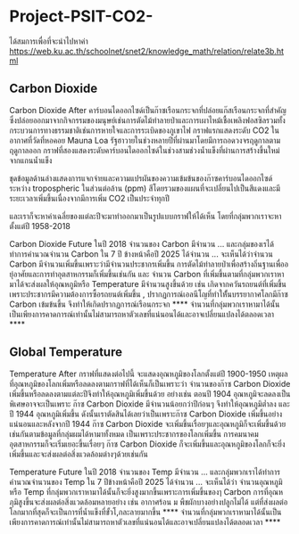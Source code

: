 # Project-PSIT-CO2-

ได้สมการเพื่อที่จะนำไปหาค่า https://web.ku.ac.th/schoolnet/snet2/knowledge_math/relation/relate3b.html

Carbon Dioxide
---------------------------------
Carbon Dioxide After
คาร์บอนไดออกไซด์เป็นก๊าซเรือนกระจกที่ปล่อยแก๊สเรือนกระจกที่สำคัญซึ่งปล่อยออกมาจากกิจกรรมของมนุษย์เช่นการตัดไม้ทำลายป่าและการเผาไหม้เชื้อเพลิงฟอสซิลรวมทั้งกระบวนการทางธรรมชาติเช่นการหายใจและการระเบิดของภูเขาไฟ กราฟแรกแสดงระดับ CO2 ในอากาศที่วัดที่หอคอย Mauna Loa รัฐฮาวายในช่วงหลายปีที่ผ่านมาโดยมีการถอดวงจรฤดูกาลตามฤดูกาลออก กราฟที่สองแสดงระดับคาร์บอนไดออกไซด์ในช่วงสามช่วงน้ำแข็งที่ผ่านการสร้างขึ้นใหม่จากแกนน้ำแข็ง

ชุดข้อมูลด้านล่างแสดงการแจกจ่ายและความแปรผันของความเข้มข้นของก๊าซคาร์บอนไดออกไซด์ระหว่าง tropospheric ในส่วนต่อล้าน (ppm) สีโดยรวมของแผนที่จะเปลี่ยนไปเป็นสีแดงและมีระยะเวลาเพิ่มขึ้นเนื่องจากมีการเพิ่ม CO2 เป็นประจำทุกปี

และเราก็จะหาค่าเฉลี่ยของแต่ละปีจะมาทำออกมาเป็นรูปแบบกราฟให้ได้เห็น โดยที่กลุ่มพวกเราจะหาตั้งแต่ปี 1958-2018

Carbon Dioxide Future
ในปี 2018 จำนวนของ Carbon มีจำนวน ... และกลุ่มของเรได้ทำการคำนวณจำนวน Carbon ใน 7 ปี ข้างหน้าคือปี 2025 ได้จำนวน ... จะเห็นได้ว่าจำนวน Carbon มีจำนวนเพิ่มขึ้นเพราะว่ามีจำนวนประชากรเพิ่มขึ้น การตัดไม้ทำลายป่าเพื่อสร้างถิ่นฐานเพื่ออยุ่อาศัยและการทำอุตสาหกรรมก็เพิ่มขึ้นเช่นกัน และ จำนวน Carbon ที่เพิ่มขึ้นตามที่กลุ่มพวกเราหามาได้จะส่งผลให้อุณหภูมิหรือ Temperature มีจำนวนสูงขึ้นด้วย เช่น เกิดจากควันรถยนต์ที่เพิ่มขึ้นเพราะประชากรมีความต้องการซื้อรถยนต์เพิ่มขึ้น , ปรากฏการณ์เอลนีโญที่ทำให้ั้นบรรยากาศโลกมีก๊าซ Carbon เข้มข้นขึ้น จึงทำให้เกิดปรากฏการณ์เรือนกระจก
**** จำนวนที่กลุ่มพวกเราหามาได้นั้นเป็นเพียงการคาดการณ์เท่านั้นไม่สามารถหาตัวเลขที่แน่นอนได้และอาจเปลี่ยนแปลงได้ตลอดเวลา ****

Global Temperature
-----------------------
Temperature After 
กราฟที่แสดงต่อไปนี้ จะแสดงอุณหภูมิของโลกตั้งแต่ปี 1900-1950
เหตุผลที่อุณหภูมิของโลกเพิ่มหรือลดลงตามกราฟที่ได้เห็นก็เป็นเพราะว่า จำนวนของก๊าซ Carbon Dioxide เพิ่มขึ้นหรือลดลงตามแต่ละปีจึงทำให้อุณหภูมิเพิ่มขึ้นด้วย
อย่างเช่น ตอนปี 1904 อุณหภูมิจะลดลงเป็นพิเศษอาจจะเป็นเพราะ ก๊าซ Carbon Dioxide มีจำนวนน้อยกว่าปีก่อนๆ จึงทำให้อุณหภูมิต่ำลง
และปี 1944 อุณหภูมิเพิ่มขึ้น ดังนั้นเราตัดสินได้เลยว่าเป็นเพราะก๊าซ Carbon Dioxide เพิ่มขึ้นอย่างแน่นอนและหลังจากปี 1944 ก๊าซ Carbon Dioxide จะเพิ่มขึ้นเรื่อยๆและอุณหภูมิก็จะเพิ่มขึ้นด้วยเช่นกันตามข้อมูลที่กลุ่มผมได้หามาทั้งหมด เป็นเพราะประชากรของโลกเพิ่มขึ้น การคมนาคมอุตสาหกรรมก็จะเริ่มเยอะขึ้นเรื่อยๆ ก๊าซ Carbon Dioxide ก็จะเพิ่มขึ้นและอุณหภูมิของโลกก็จะยิ่งเพิ่มขึ้นและจะส่งผลต่อสิ่งแวดล้อมต่างๆด้วยเช่นกัน

Temperature Future
ในปี 2018 จำนวนของ Temp มีจำนวน ... และกลุ่มพวกเราได้ทำการคำนวณจำนวนของ Temp ใน 7 ปีข้างหน้าคือปี 2025 ได้จำนวน ... จะเห็นได้ว่า
จำนวนอุณหภูมิหรือ Temp ที่กลุ่มพวกเราหามาได้นั้นก็จะยิ่งสูงมากขึ้นเพราะการเพิ่มขึ้นของๅ Carbon การที่อุณหภุมิสูงขึ้นจะส่งผลต่อสิ่งแวดล้อมหลายอย่าง
เช่น อากาศร้อน ม พืชผักบางอย่างปลูกไม่ได้ แต่ที่ส่งผลต่อโลกมากที่สุดก็จะเป็นการที่น้ำแข็งที่ขั้วโ,กละลายมากขึ้น
**** จำนวนที่กลุ่มพวกเราหามาได้นั้นเป็นเพียงการคาดการณ์เท่านั้นไม่สามารถหาตัวเลขที่แน่นอนได้และอาจเปลี่ยนแปลงได้ตลอดเวลา ****



